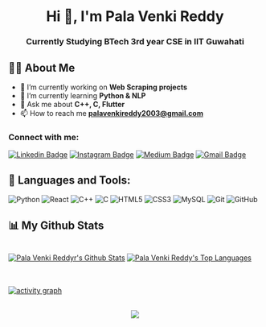<h1 align="center">Hi 👋, I'm Pala Venki Reddy</h1>
<h3 align="center">Currently Studying BTech 3rd year CSE in IIT Guwahati</h3>

## 🙋‍♂️ About Me

- 🔭 I’m currently working on **Web Scraping projects**
- 🌱 I’m currently learning **Python & NLP**
- 💬 Ask me about **C++, C, Flutter**
- 📫 How to reach me **palavenkireddy2003@gmail.com**

<h3 align="left">Connect with me:</h3>

[![Linkedin Badge](https://img.shields.io/badge/-palavenkireddy-blue?style=flat-square&logo=Linkedin&logoColor=white&link=https://www.linkedin.com/in/ganji-palavenkireddy-42084a218/)](https://www.linkedin.com/in/ganji-palavenkireddy-42084a218/)
[![Instagram Badge](https://img.shields.io/badge/-palavenkireddy-purple?style=flat-square&logo=instagram&logoColor=white&link=https://instagram.com/palavenkireddy/)](https://instagram.com/palavenkireddy)
[![Medium Badge](https://img.shields.io/badge/-@palavenkireddy2003-03a57a?style=flat-square&labelColor=000000&logo=Medium&link=https://medium.com/@palavenkireddy2003/)](https://medium.com/@palavenkireddy2003)
[![Gmail Badge](https://img.shields.io/badge/-palavenkireddy@gmail.com-c14438?style=flat-square&logo=Gmail&logoColor=white&link=mailto:palavenkireddy2003@gmail.com)](mailto:palavenkireddy2003@gmail.com)

## 🚀 Languages and Tools:

![Python](https://img.shields.io/badge/-Python-black?style=flat-square&logo=Python)
![React](https://img.shields.io/badge/-React-black?style=flat-square&logo=react)
![C++](https://img.shields.io/badge/-C++-00599C?style=flat-square&logo=c)
![C](https://img.shields.io/badge/-C-00599C?style=flat-square&logo=c)
![HTML5](https://img.shields.io/badge/-HTML5-E34F26?style=flat-square&logo=html5&logoColor=white)
![CSS3](https://img.shields.io/badge/-CSS3-1572B6?style=flat-square&logo=css3)
![MySQL](https://img.shields.io/badge/-MySQL-black?style=flat-square&logo=mysql)
![Git](https://img.shields.io/badge/-Git-black?style=flat-square&logo=git)
![GitHub](https://img.shields.io/badge/-GitHub-181717?style=flat-square&logo=github)

## 📊 My Github Stats

  <br/>
    <a href="https://github.com/PalaVenkiReddy/github-readme-stats"><img alt="Pala Venki Reddyr's Github Stats" src="https://github-readme-stats.vercel.app/api?username=PalaVenkiReddy&show_icons=true&count_private=true&theme=react&hide_border=true&bg_color=0D1117" /></a>
  <a href="https://github.com/PalaVenkiReddy/github-readme-stats"><img alt="Pala Venki Reddy's Top Languages" src="https://github-readme-stats.vercel.app/api/top-langs/?username=PalaVenkiReddy&langs_count=8&count_private=true&layout=compact&theme=react&hide_border=true&bg_color=0D1117" /></a>
  <br/>
  <br> </br>

[![activity graph](https://activity-graph.herokuapp.com/graph?username=PalaVenkiReddy&custom_title=PalaVenkiReddy's%20activity%20graph&theme=react-dark&hide_border=true)](https://github.com/ashutosh00710/github-readme-activity-graph)
<br> </br>
<p align="center">
  <img alig src="https://github-profile-trophy.vercel.app/?username=PalaVenkiReddy&column=6&rank=SSS,SS,S,AAA,AA,A,B,C" />
</p>
